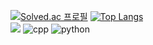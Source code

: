 [![Solved.ac
프로필](http://mazassumnida.wtf/api/v2/generate_badge?boj=ehdgnsl01)](https://solved.ac/ehdgnsl01)
[![Top Langs](https://github-readme-stats.vercel.app/api/top-langs/?username=yohan050605)](https://github.com/anuraghazra/github-readme-stats)
<br>
<a href="https://www.instagram.com/hoondonn_/"><img src="https://img.shields.io/badge/Instagram-E4405F?style=flat-square&logo=Instagram&logoColor=white"/></a>
![cpp](https://img.shields.io/badge/C%2B%2B-00599C?style=for-the-badge&logo=c%2B%2B&logoColor=white)
![python](https://img.shields.io/badge/Python-3776AB?style=for-the-badge&logo=python&logoColor=white)

